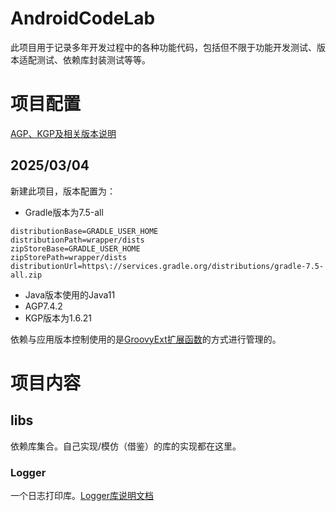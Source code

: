 # AndroidCodeLab
此项目用于记录多年开发过程中的各种功能代码，包括但不限于功能开发测试、版本适配测试、依赖库封装测试等等。



# 项目配置

[AGP、KGP及相关版本说明](./doc/gradle/agp/AGP-KGP及相关版本说明.md)

## 2025/03/04
新建此项目，版本配置为：

- Gradle版本为7.5-all

```
distributionBase=GRADLE_USER_HOME
distributionPath=wrapper/dists
zipStoreBase=GRADLE_USER_HOME
zipStorePath=wrapper/dists
distributionUrl=https\://services.gradle.org/distributions/gradle-7.5-all.zip
```

- Java版本使用的Java11
- AGP7.4.2
- KGP版本为1.6.21



依赖与应用版本控制使用的是[GroovyExt扩展函数](./doc/gradle/agp/GroovyExt扩展函数实现版本控制.md)的方式进行管理的。





# 项目内容

## libs

依赖库集合。自己实现/模仿（借鉴）的库的实现都在这里。



### Logger

一个日志打印库。[Logger库说明文档](./doc/libs/logger/Logger库说明文档.md)



